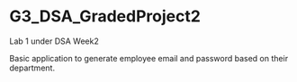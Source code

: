 # G3_DSA_GradedProject2

Lab 1 under DSA Week2

Basic application to generate employee email and password based on their department.
